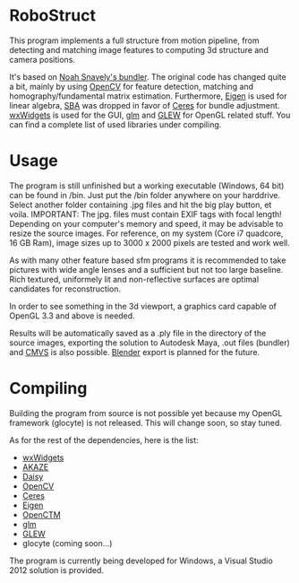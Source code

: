 RoboStruct
==========

This program implements a full structure from motion pipeline, from detecting and matching image features
to computing 3d structure and camera positions.

It's based on [Noah Snavely's bundler](http://www.cs.cornell.edu/~snavely/bundler/).
The original code has changed quite a bit, mainly by using [OpenCV](http://opencv.org/) for feature detection, matching and
homography/fundamental matrix estimation. Furthermore, [Eigen](http://eigen.tuxfamily.org/index.php?title=Main_Page) is used for linear algebra,
[SBA](http://users.ics.forth.gr/~lourakis/sba/) was dropped in favor of [Ceres](http://code.google.com/p/ceres-solver/) for bundle adjustment.
[wxWidgets](http://www.wxwidgets.org/) is used for the GUI, [glm](http://glm.g-truc.net/0.9.4/index.html) and [GLEW](http://glew.sourceforge.net/) for OpenGL related stuff. You can find a complete list
of used libraries under compiling.


Usage
=====

The program is still unfinished but a working executable (Windows, 64 bit) can be found in /bin.
Just put the /bin folder anywhere on your harddrive. Select another folder containing .jpg files and hit the big play button, et voila.
IMPORTANT: The jpg. files must contain EXIF tags with focal length!
Depending on your computer's memory and speed, it may be advisable to resize the source images.
For reference, on my system (Core i7 quadcore, 16 GB Ram), image sizes up to 3000 x 2000 pixels are tested and work well.

As with many other feature based sfm programs it is recommended to take pictures with wide angle lenses and a
sufficient but not too large baseline. Rich textured, uniformely lit and non-reflective surfaces are
optimal candidates for reconstruction.

In order to see something in the 3d viewport, a graphics card capable of OpenGL 3.3 and above is needed.

Results will be automatically saved as a .ply file in the directory of the source images,
exporting the solution to Autodesk Maya, .out files (bundler) and [CMVS](http://www.di.ens.fr/cmvs/) is also possible.
[Blender](http://www.blender.org/) export is planned for the future.


Compiling
=========

Building the program from source is not possible yet because my OpenGL framework (glocyte) is not released.
This will change soon, so stay tuned.

As for the rest of the dependencies, here is the list:

  * [wxWidgets](http://www.wxwidgets.org/)
  * [AKAZE](https://github.com/davidok8/AKAZE)
  * [Daisy](http://cvlab.epfl.ch/software/daisy)
  * [OpenCV](http://opencv.org/)
  * [Ceres](http://code.google.com/p/ceres-solver/)
  * [Eigen](http://eigen.tuxfamily.org/index.php?title=Main_Page)
  * [OpenCTM](http://openctm.sourceforge.net/)
  * [glm](http://glm.g-truc.net/0.9.4/index.html)
  * [GLEW](http://glew.sourceforge.net/)
  * glocyte (coming soon...)

The program is currently being developed for Windows, a Visual Studio 2012 solution is provided.

